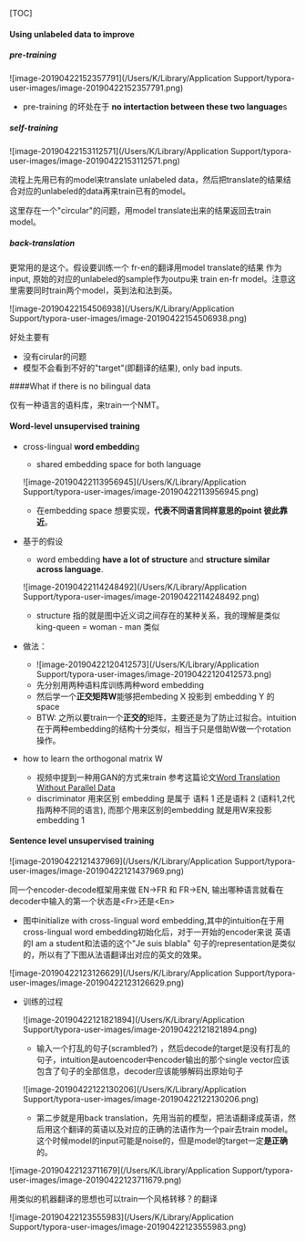 [TOC]





#### Using unlabeled data to improve

##### pre-training

![image-20190422152357791](/Users/K/Library/Application Support/typora-user-images/image-20190422152357791.png)



* pre-training 的坏处在于 **no intertaction between these two language**s

##### self-training

![image-20190422153112571](/Users/K/Library/Application Support/typora-user-images/image-20190422153112571.png)

流程上先用已有的model来translate unlabeled data，然后把translate的结果结合对应的unlabeled的data再来train已有的model。

这里存在一个"circular"的问题，用model translate出来的结果返回去train model。

##### back-translation

更常用的是这个。假设要训练一个 fr-en的翻译用model translate的结果 作为input, 原始的对应的unlabeled的sample作为outpu来 train en-fr model。注意这里需要同时train两个model，英到法和法到英。

![image-20190422154506938](/Users/K/Library/Application Support/typora-user-images/image-20190422154506938.png)

好处主要有 

* 没有cirular的问题
* 模型不会看到不好的"target"(即翻译的结果), only bad inputs.





####What if there is no bilingual data

仅有一种语言的语料库，来train一个NMT。

#### Word-level unsupervised training

* cross-lingual **word embeddin**g  

  * shared embedding space for both language

  ![image-20190422113956945](/Users/K/Library/Application Support/typora-user-images/image-20190422113956945.png)
  * 在embedding space 想要实现，**代表不同语言同样意思的point 彼此靠近**。

* 基于的假设

  * word embedding **have a lot of structure** and **structure similar across language**.

  ![image-20190422114248492](/Users/K/Library/Application Support/typora-user-images/image-20190422114248492.png)
  * structure 指的就是图中近义词之间存在的某种关系，我的理解是类似 king-queen = woman - man 类似

* 做法：
  * ![image-20190422120412573](/Users/K/Library/Application Support/typora-user-images/image-20190422120412573.png)
  * 先分别用两种语料库训练两种word embedding
  * 然后学一个**正交矩阵W**能够把embeding X 投影到 embedding Y 的space
  *  BTW: 之所以要train一个**正交的**矩阵，主要还是为了防止过拟合。intuition在于两种embedding的结构十分类似，相当于只是借助W做一个rotation操作。

* how to learn the orthogonal matrix W
  * 视频中提到一种用GAN的方式来train 参考这篇论文[Word Translation Without Parallel Data](<https://arxiv.org/abs/1710.04087>)
  * discriminator 用来区别 embedding 是属于 语料 1 还是语料 2 (语料1,2代指两种不同的语言), 而那个用来区别的embedding 就是用W来投影 embedding 1



#### Sentence level unsupervised training

![image-20190422121437969](/Users/K/Library/Application Support/typora-user-images/image-20190422121437969.png)

同一个encoder-decode框架用来做 EN->FR 和 FR->EN, 输出哪种语言就看在decoder中输入的第一个状态是\<Fr>还是\<En>

* 图中initialize with cross-lingual word embedding,其中的intuition在于用cross-lingual word embedding初始化后，对于一开始的encoder来说 英语的I am a student和法语的这个"Je suis blabla" 句子的representation是类似的，所以有了下图从法语翻译出对应的英文的效果。

![image-20190422123126629](/Users/K/Library/Application Support/typora-user-images/image-20190422123126629.png)

* 训练的过程

  ![image-20190422121821894](/Users/K/Library/Application Support/typora-user-images/image-20190422121821894.png)
  * 输入一个打乱的句子(scrambled?) ，然后decode的target是没有打乱的句子，intuition是autoencoder中encoder输出的那个single vector应该包含了句子的全部信息，decoder应该能够解码出原始句子

  ![image-20190422122130206](/Users/K/Library/Application Support/typora-user-images/image-20190422122130206.png)
  * 第二步就是用back translation，先用当前的模型，把法语翻译成英语，然后用这个翻译的英语以及对应的正确的法语作为一个pair去train model。 这个时候model的input可能是noise的，但是model的target一定**是正确**的。



![image-20190422123711679](/Users/K/Library/Application Support/typora-user-images/image-20190422123711679.png)





用类似的机器翻译的思想也可以train一个风格转移？的翻译

![image-20190422123555983](/Users/K/Library/Application Support/typora-user-images/image-20190422123555983.png)

